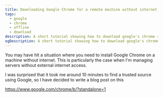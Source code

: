 ```yaml
---
title: Downloading Google Chrome for a remote machine without internet access
tags:
  - google
  - chrome
  - offline
  - download
description: A short tutorial showing how to download google's chrome standalone installer.
ogDescription: A short tutorial showing how to download google's chrome standalone installer.
---
```


You may have hit a situation where you need to install Google Chrome on a machine without internet. This is particularly the case when I'm managing servers without external internet access.
 
<!--more-->

I was surprised that it took me around 10 minutes to find a trusted source using Google, so I have decided to write a blog post on this

https://www.google.com/chrome/b/?standalone=1

